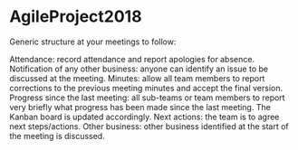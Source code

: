 # AgileProject2018

Generic structure at your meetings to follow:

Attendance: record attendance and report apologies for absence.
Notification of any other business: anyone can identify an issue to be discussed at the meeting.
Minutes: allow all team members to report corrections to the previous meeting minutes and accept the final version.
Progress since the last meeting: all sub-teams or team members to report very briefly what progress has been made since the last meeting.  The Kanban board is updated accordingly.
Next actions: the team is to agree next steps/actions.
Other business: other business identified at the start of the meeting is discussed.
